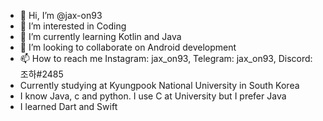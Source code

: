 - 👋 Hi, I’m @jax-on93
- 👀 I’m interested in Coding
- 🌱 I’m currently learning Kotlin and Java
- 💞️ I’m looking to collaborate on Android development
- 📫 How to reach me Instagram: jax_on93, Telegram: jax_on93, Discord: 조하#2485
- Currently studying at Kyungpook National University in South Korea
- I know Java, c and python. I use C at University but I prefer Java
- I learned Dart and Swift

<!---
jax-on93/jax-on93 is a ✨ special ✨ repository because its `README.md` (this file) appears on your GitHub profile.
You can click the Preview link to take a look at your changes.
--->
